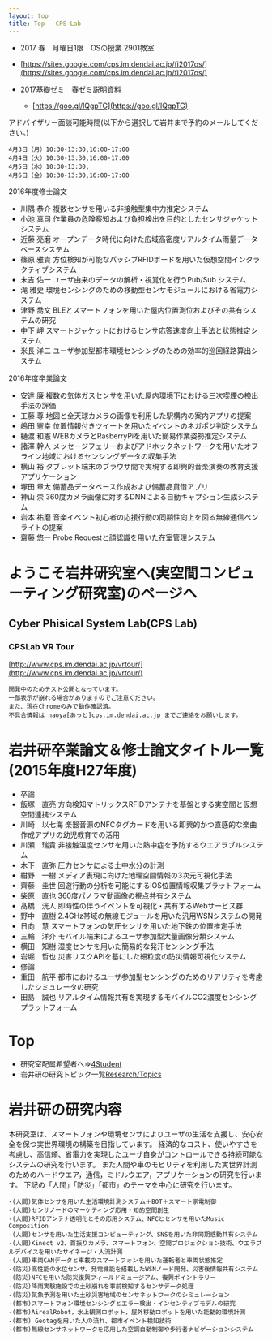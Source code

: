 ```yaml
---
layout: top
title: Top - CPS Lab
---
```


- 2017 春　月曜日1限　OSの授業 2901教室
- [https://sites.google.com/cps.im.dendai.ac.jp/fi2017os/](https://sites.google.com/cps.im.dendai.ac.jp/fi2017os/)

- 2017基礎ゼミ　春ゼミ説明資料
    - [https://goo.gl/lQgpTG](https://goo.gl/lQgpTG)


アドバイザリー面談可能時間(以下から選択して岩井まで予約のメールしてください。)

```text
4月3日（月）10:30-13:30,16:00-17:00
4月4日（火）10:30-13:30,16:00-17:00
4月5日（水）10:30-13:30,
4月6日（金）10:30-13:30,16:00-17:00
```

2016年度修士論文

- 川隅 恭介	複数センサを用いる非接触型集中力推定システム
- 小池 真司	作業員の危険察知および負担検出を目的としたセンサジャケットシステム
- 近藤 亮磨	オープンデータ時代に向けた広域高密度リアルタイム雨量データベースシステム
- 篠原 雅貴	方位検知が可能なパッシブRFIDボードを用いた仮想空間インタラクティブシステム
- 末吉 佑一	ユーザ由来のデータの解析・視覚化を行うPub/Sub システム
- 滝 雅史	環境センシングのための移動型センサモジュールにおける省電力システム
- 津野 喬文	BLEとスマートフォンを用いた屋内位置測位およびその共有システムの研究
- 中下 岬	スマートジャケットにおけるセンサ応答速度向上手法と状態推定システム
- 米長 洋二	ユーザ参加型都市環境センシングのための効率的巡回経路算出システム

2016年度卒業論文

- 安達 廉	複数の気体ガスセンサを用いた屋内環境下における三次喫煙の検出手法の評価
- 工藤 尊	地図と全天球カメラの画像を利用した駅構内の案内アプリの提案
- 嶋田 憲幸	位置情報付きツイートを用いたイベントのネガポジ判定システム
- 樋渡 和憲	WEBカメラとRasberryPiを用いた簡易作業姿勢推定システム
- 諸澤 幹人	メッセージフェリーおよびアドホックネットワークを用いたオフライン地域におけるセンシングデータの収集手法
- 横山 裕	タブレット端末のブラウザ間で実現する即興的音楽演奏の教育支援アプリケーション
- 塚田 章太	備蓄品データベース作成および備蓄品貸借アプリ
- 神山 崇	360度カメラ画像に対するDNNによる自動キャプション生成システム
- 岩本 祐磨	音楽イベント初心者の応援行動の同期性向上を図る無線通信ペンライトの提案
- 齋藤 悠一	Probe Requestと顔認識を用いた在室管理システム

# ようこそ岩井研究室へ(実空間コンピューティング研究室)のページへ

## Cyber Phisical System Lab(CPS Lab)

### CPSLab VR Tour

[http://www.cps.im.dendai.ac.jp/vrtour/](http://www.cps.im.dendai.ac.jp/vrtour/)

```text
開発中のためテスト公開となっています。
一部表示が崩れる場合がありますのでご注意ください。
また、現在Chromeのみで動作確認済。
不具合情報は naoya[あっと]cps.im.dendai.ac.jp までご連絡をお願いします。
```

# 岩井研卒業論文＆修士論文タイトル一覧(2015年度H27年度)

- 卒論
- 飯塚　直亮	方向検知マトリックスRFIDアンテナを基盤とする実空間と仮想空間連携システム
- 川崎　以七海	楽器音源のNFCタグカードを用いる即興的かつ直感的な楽曲作成アプリの幼児教育での活用
- 川瀬　瑞貴	非接触温度センサを用いた熱中症を予防するウエアラブルシステム
- 木下　直弥	圧力センサによる土中水分の計測
- 紺野　一樹	メディア表現に向けた地理空間情報の3次元可視化手法
- 齊藤　圭世	回遊行動の分析を可能にするiOS位置情報収集プラットフォーム
- 柴原　直也	360度パノラマ動画像の視点共有システム
- 髙橋　洸人	即時性の伴うイベントを可視化・共有するWebサービス群
- 野中　直樹	2.4GHz帯域の無線モジュールを用いた汎用WSNシステムの開発
- 日向　慧	スマートフォンの気圧センサを用いた地下鉄の位置推定手法
- 三輪　洋介	モバイル端末によるユーザ参加型大量画像分類システム
- 横田　知樹	湿度センサを用いた簡易的な発汗センシング手法
- 岩堀　哲也	災害リスクAPIを基にした細粒度の防災情報可視化システム
- 修論
- 重田　航平	都市におけるユーザ参加型センシングのためのリアリティを考慮したシミュレータの研究
- 田島　誠也	リアルタイム情報共有を実現するモバイルCO2濃度センシングプラットフォーム

# Top

- 研究室配属希望者へ⇒[4Student](/4Student)
- 岩井研の研究トピック一覧[Research/Topics](/Research/Topics)

# 岩井研の研究内容

本研究室は、スマートフォンや環境センサによりユーザの生活を支援し、安心安全を保つ実世界環境の構築を目指しています。
経済的なコスト、使いやすさを考慮し、高信頼、省電力を実現したユーザ自身がコントロールできる持続可能なシステムの研究を行います。 
また人間や車のモビリティを利用した実世界計測のためのハードウエア，通信，ミドルウエア，アプリケーションの研究を行います。
下記の「人間」「防災」「都市」のテーマを中心に研究を行います。

```text
-(人間)気体センサを用いた生活環境計測システム＋BOT＋スマート家電制御
-(人間)センサノードのマーケティング応用・知的空間創生
-(人間)RFIDアンテナ透明化とその応用システム、NFCとセンサを用いたMusic Composition
-(人間)センサを用いた生活支援コンピューティング、SNSを用いた非同期感動共有システム
-(人間)Kinect v2、首振りカメラ、スマートフォン、空間プロジェクション技術、ウエラブルデバイスを用いたサイネージ・人流計測
-(人間)車両CANデータと車載のスマートフォンを用いた運転者と車両状態推定
-(防災)高性能の水位センサ、発電機能を搭載したWSNノード開発、災害後情報共有システム
-(防災)NFCを用いた防災復興フィールドミュージアム、復興ポイントラリー
-(防災)降雨実験施設での土砂崩れを事前検知するセンサデータ処理
-(防災)気象予測を用いた土砂災害地域のセンサネットワークのシミュレーション
-(都市)スマートフォン環境センシングとエラー検出・インセンティブモデルの研究
-(都市)AirealRobot，水上観測ロボット，屋外移動ロボットを用いた能動的環境計測
-(都市) Geotagを用いた人の流れ、都市イベント検知技術
-(都市)無線センサネットワークを応用した空調自動制御や歩行者ナビゲーションシステム
```
